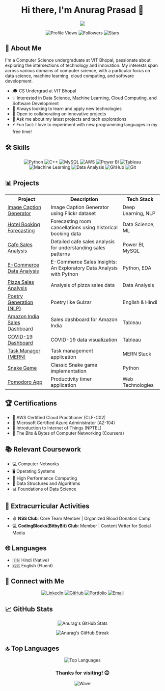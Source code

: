 <h1 align="center">Hi there, I'm Anurag Prasad 👋</h1>

<p align="center">
  <img src="https://readme-typing-svg.herokuapp.com?lines=CS+Undergrad+at+VIT+Bhopal;Data+Science+Enthusiast;Cloud+Computing+Aficionado;Software+Developer+in+Making&center=true&width=380&height=45">
</p>

<p align="center">
  <img src="https://komarev.com/ghpvc/?username=anuragpras&color=blueviolet" alt="Profile Views">
  <img src="https://img.shields.io/github/followers/anuragpras?label=Followers" alt="Followers">
  <img src="https://img.shields.io/github/stars/anuragpras?label=Stars" alt="Stars">
</p>

## 🚀 About Me
I'm a Computer Science undergraduate at VIT Bhopal, passionate about exploring the intersections of technology and innovation. My interests span across various domains of computer science, with a particular focus on data science, machine learning, cloud computing, and software development.

- 🎓 CS Undergrad at VIT Bhopal
- 💡 Interested in Data Science, Machine Learning, Cloud Computing, and Software Development
- 🔭 Always looking to learn and apply new technologies
- 👯 Open to collaborating on innovative projects
- 💬 Ask me about my latest projects and tech explorations
- ⚡ Fun fact: I love to experiment with new programming languages in my free time!

## 🛠️ Skills
<p align="center">
  <img src="https://img.shields.io/badge/Python-3776AB?style=for-the-badge&logo=python&logoColor=white" alt="Python">
  <img src="https://img.shields.io/badge/C++-00599C?style=for-the-badge&logo=cplusplus&logoColor=white" alt="C++">
  <img src="https://img.shields.io/badge/MySQL-4479A1?style=for-the-badge&logo=mysql&logoColor=white" alt="MySQL">
  <img src="https://img.shields.io/badge/AWS-232F3E?style=for-the-badge&logo=amazonaws&logoColor=white" alt="AWS">
  <img src="https://img.shields.io/badge/PowerBI-F2C811?style=for-the-badge&logo=powerbi&logoColor=black" alt="Power BI">
  <img src="https://img.shields.io/badge/Tableau-E97627?style=for-the-badge&logo=tableau&logoColor=white" alt="Tableau">
  <img src="https://img.shields.io/badge/Machine_Learning-FF6F00?style=for-the-badge&logo=tensorflow&logoColor=white" alt="Machine Learning">
  <img src="https://img.shields.io/badge/Data_Analysis-4285F4?style=for-the-badge&logo=google-analytics&logoColor=white" alt="Data Analysis">
  <img src="https://img.shields.io/badge/GitHub-181717?style=for-the-badge&logo=github&logoColor=white" alt="GitHub">
  <img src="https://img.shields.io/badge/Git-F05032?style=for-the-badge&logo=git&logoColor=white" alt="Git">
</p>

## 📊 Projects

<table align="center">
  <tr>
    <th>Project</th>
    <th>Description</th>
    <th>Tech Stack</th>
  </tr>
  <tr>
    <td><a href="https://github.com/anuragpras/image-description-deep-learning">Image Caption Generator</a></td>
    <td>Image Caption Generator using Flickr dataset</td>
    <td>Deep Learning, NLP</td>
  </tr>
  <tr>
    <td><a href="https://github.com/anuragpras/forecasting-hotel-booking-cancellations">Hotel Booking Forecasting</a></td>
    <td>Forecasting room cancellations using historical booking data</td>
    <td>Data Science, ML</td>
  </tr>
  <tr>
    <td><a href="https://github.com/anuragpras/cafe-sales-analysis">Cafe Sales Analysis</a></td>
    <td>Detailed cafe sales analysis for understanding sales patterns</td>
    <td>Power BI, MySQL</td>
  </tr>
  <tr>
    <td><a href="https://github.com/anuragpras/exploratory-data-analysis">E-Commerce Data Analysis</a></td>
    <td>E-Commerce Sales Insights: An Exploratory Data Analysis with Python</td>
    <td>Python, EDA</td>
  </tr>
  <tr>
    <td><a href="https://github.com/anuragpras/pizza-sales-analysis">Pizza Sales Analysis</a></td>
    <td>Analysis of pizza sales data</td>
    <td>Data Analysis</td>
  </tr>
  <tr>
    <td><a href="https://github.com/anuragpras/not-by-gulzar">Poetry Generation (NLP)</a></td>
    <td>Poetry like Gulzar</td>
    <td>English & Hindi</td>
  </tr>
  <tr>
    <td><a href="https://github.com/anuragpras/amazon-india-sales-dashboard-tableau">Amazon India Sales Dashboard</a></td>
    <td>Sales dashboard for Amazon India</td>
    <td>Tableau</td>
  </tr>
  <tr>
    <td><a href="https://github.com/anuragpras/covid19-tableau">COVID-19 Dashboard</a></td>
    <td>COVID-19 data visualization</td>
    <td>Tableau</td>
  </tr>
  <tr>
    <td><a href="https://github.com/anuragpras/Task-Manager-MERN">Task Manager (MERN)</a></td>
    <td>Task management application</td>
    <td>MERN Stack</td>
  </tr>
  <tr>
    <td><a href="https://github.com/anuragpras/snake-game">Snake Game</a></td>
    <td>Classic Snake game implementation</td>
    <td>Python</td>
  </tr>
  <tr>
    <td><a href="https://github.com/anuragpras/pomodoro-app">Pomodoro App</a></td>
    <td>Productivity timer application</td>
    <td>Web Technologies</td>
  </tr>
</table>

## 🏆 Certifications
- 🏅 AWS Certified Cloud Practitioner (CLF-C02)
- 🏅 Microsoft Certified Azure Administrator (AZ-104)
- 🏅 Introduction to Internet of Things (NPTEL)
- 🏅 The Bits & Bytes of Computer Networking (Coursera)

## 📚 Relevant Coursework
- 💻 Computer Networks
- 🖥️ Operating Systems
- 🚀 High Performance Computing
- 🧮 Data Structures and Algorithms
- 📊 Foundations of Data Science

## 🌟 Extracurricular Activities
- 🩸 **NSS Club**: Core Team Member | Organized Blood Donation Camp
- 💻 **CodingBlocks(BitbyBit) Club**: Member | Content Writer for Social Media

## 🌐 Languages
- 🇮🇳 Hindi (Native)
- 🇬🇧 English (Fluent)

## 🤝 Connect with Me
<p align="center">
  <a href="https://www.linkedin.com/in/anuragpras/">
    <img src="https://img.shields.io/badge/LinkedIn-0077B5?style=for-the-badge&logo=linkedin&logoColor=white" alt="LinkedIn">
  </a>
  <a href="https://github.com/anuragpras">
    <img src="https://img.shields.io/badge/GitHub-100000?style=for-the-badge&logo=github&logoColor=white" alt="GitHub">
  </a>
  <a href="https://anuragpras.github.io/portfolio-alt/">
    <img src="https://img.shields.io/badge/Portfolio-1DA1F2?style=for-the-badge&logo=website&logoColor=white" alt="Portfolio">
  </a>
  <a href="mailto:ianuragprasad@gmail.com">
    <img src="https://img.shields.io/badge/Email-D14836?style=for-the-badge&logo=gmail&logoColor=white" alt="Email">
  </a>
</p>

## 📈 GitHub Stats
<p align="center">
  <img src="https://github-readme-stats.vercel.app/api?username=anuragpras&show_icons=true&theme=radical" alt="Anurag's GitHub Stats">
</p>

<p align="center">
  <img src="https://github-readme-streak-stats.herokuapp.com/?user=anuragpras&theme=radical" alt="Anurag's GitHub Streak">
</p>

## 🔝 Top Languages
<p align="center">
  <img src="https://github-readme-stats.vercel.app/api/top-langs/?username=anuragpras&layout=compact&theme=radical" alt="Top Languages">
</p>

<h3 align="center">Thanks for visiting! 😊</h3>

<p align="center">
  <img src="https://capsule-render.vercel.app/api?type=waving&color=gradient&height=100&section=footer" alt="Wave">
</p>
